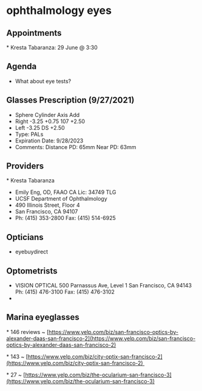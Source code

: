 # ophthalmology eyes

## Appointments

* Kresta Tabaranza: 29 June @ 3:30

## Agenda

* What about eye tests?

## Glasses Prescription (9/27/2021) 

* Sphere Cylinder Axis Add 
* Right -3.25 +0.75 107 +2.50 
* Left -3.25 DS +2.50 
* Type: PALs
* Expiration Date: 9/28/2023 
* Comments: Distance PD: 65mm Near PD: 63mm

## Providers

\* Kresta Tabaranza

* Emily Eng, OD, FAAO CA Lic: 34749 TLG
* UCSF Department of Ophthalmology 
* 490 Illinois Street, Floor 4 
* San Francisco, CA 94107 
* Ph: (415) 353-2800 Fax: (415) 514-6925

## Opticians

* eyebuydirect

## Optometrists

* VISION OPTICAL 500 Parnassus Ave, Level 1 San Francisco, CA 94143 Ph: (415) 476-3100 Fax: (415) 476-3102
*

## Marina eyeglasses



\* 146 reviews ~ [https://www.yelp.com/biz/san-francisco-optics-by-alexander-daas-san-francisco-2](https://www.yelp.com/biz/san-francisco-optics-by-alexander-daas-san-francisco-2)

\* 143 ~ [https://www.yelp.com/biz/city-optix-san-francisco-2](https://www.yelp.com/biz/city-optix-san-francisco-2) 

\* 27 ~ [https://www.yelp.com/biz/the-ocularium-san-francisco-3](https://www.yelp.com/biz/the-ocularium-san-francisco-3)